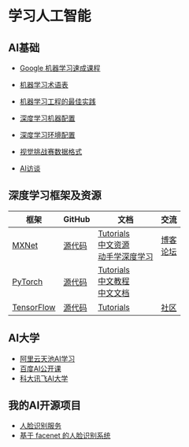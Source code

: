 # 学习人工智能

## AI基础
* [Google 机器学习速成课程](https://developers.google.cn/machine-learning/crash-course/)
* [机器学习术语表](https://developers.google.cn/machine-learning/crash-course/glossary)
* [机器学习工程的最佳实践](https://developers.google.cn/machine-learning/rules-of-ml/)

* [深度学习机器配置](deep-learning-machine-configuration/)
* [深度学习环境配置](deep-learning-environment-configuration/)
* [视觉挑战赛数据格式](https://github.com/wang-junjian/vision-challenge)

* [AI访谈](ai-interview/)

## 深度学习框架及资源
| 框架 | GitHub | 文档 | 交流 |
|-----|--------|------|-----|
|[MXNet](https://mxnet.incubator.apache.org)|[源代码](https://github.com/apache/incubator-mxnet)|[Tutorials](https://mxnet.incubator.apache.org/tutorials/index.html)<br> [中文资源](https://zh.mxnet.io)<br> [动手学深度学习](http://zh.gluon.ai)|[博客](https://zh.mxnet.io/blog/)<br> [论坛](https://discuss.gluon.ai)|
|[PyTorch](https://pytorch.org)|[源代码](https://github.com/pytorch/pytorch)|[Tutorials](https://pytorch.org/tutorials/)<br> [中文教程](http://pytorch.apachecn.org/cn/tutorials/index.html)<br> [中文文档](https://pytorch-cn.readthedocs.io/zh/latest/)||
|[TensorFlow](https://tensorflow.google.cn)|[源代码](https://github.com/tensorflow/tensorflow)|[Tutorials](https://tensorflow.google.cn/tutorials/)|[社区](https://tensorflow.google.cn/community/)|

## AI大学
* [阿里云天池AI学习](https://tianchi.aliyun.com/learn/index.htm)
* [百度AI公开课](https://ai.baidu.com/paddlepaddle/openCourses)
* [科大讯飞AI大学](https://www.aidaxue.com)

## 我的AI开源项目
* [人脸识别服务](https://github.com/wang-junjian/face-recognition-services)
* [基于 facenet 的人脸识别系统](https://github.com/wang-junjian/face-recognition-system)
